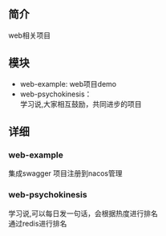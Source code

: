 ## 简介

web相关项目

## 模块

- web-example: web项目demo
- web-psychokinesis：   
    学习说,大家相互鼓励，共同进步的项目
  
## 详细

### web-example

集成swagger
项目注册到nacos管理

### web-psychokinesis

学习说,可以每日发一句话，会根据热度进行排名  
通过redis进行排名

